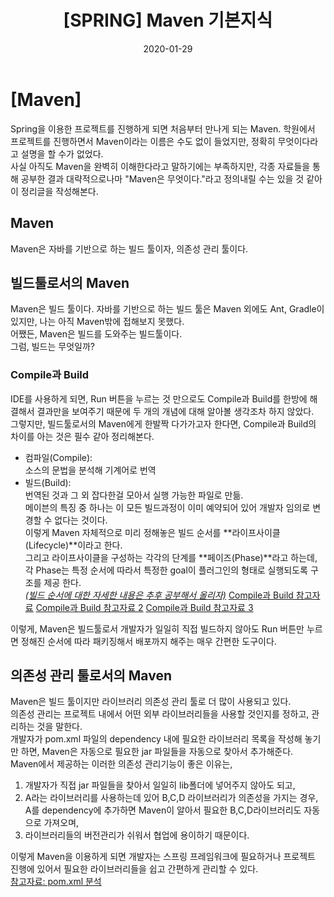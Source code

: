﻿---
title: "[SPRING] Maven 기본지식"
categories: SPRING
date: 2020-01-29
---


# [Maven]
Spring을 이용한 프로젝트를 진행하게 되면 처음부터 만나게 되는 Maven. 학원에서 프로젝트를 진행하면서 Maven이라는 이름은 수도 없이 들었지만, 정확히 무엇이다라고 설명을 할 수가 없었다.<br>사실 아직도 Maven을 완벽히 이해한다라고 말하기에는 부족하지만, 각종 자료들을 통해 공부한 결과 대략적으로나마 "Maven은 무엇이다."라고 정의내릴 수는 있을 것 같아 이 정리글을 작성해본다.<br>

## Maven
Maven은 자바를 기반으로 하는 빌드 툴이자, 의존성 관리 툴이다. 

##  빌드툴로서의 Maven
 Maven은 빌드 툴이다.  자바를 기반으로 하는 빌드 툴은 Maven 외에도  Ant,  Gradle이 있지만, 나는 아직 Maven밖에 접해보지 못했다. <br>어쨌든, Maven은 빌드를 도와주는 빌드툴이다.<br>그럼, 빌드는 무엇일까?
 
###  Compile과 Build
IDE를 사용하게 되면, Run 버튼을 누르는 것 만으로도 Compile과 Build를 한방에 해결해서 결과만을 보여주기 때문에 두 개의 개념에 대해 알아볼 생각조차 하지 않았다.<br>그렇지만, 빌드툴로서의 Maven에게 한발짝 다가가고자 한다면, Compile과 Build의 차이를 아는 것은 필수 같아 정리해본다.
- 컴파일(Compile):<br> 소스의 문법을 분석해 기계어로 번역
- 빌드(Build): <br>번역된 것과 그 외 잡다한걸 모아서 실행 가능한 파일로 만듦.<br>메이븐의 특징 중 하나는 이 모든 빌드과정이 이미 예약되어 있어 개발자 임의로 변경할 수 없다는 것이다.<br>이렇게 Maven 자체적으로 미리 정해놓은 빌드 순서를 **라이프사이클(Lifecycle)**이라고 한다. <br>그리고 라이프사이클을 구성하는 각각의 단계를 **페이즈(Phase)**라고 하는데, 각 Phase는 특정 순서에 따라서 특정한 goal이 플러그인의 형태로 실행되도록 구조를 제공 한다.<br>*<U>(빌드 순서에 대한 자세한 내용은 추후 공부해서 올리자)</U>*
[Compile과 Build 참고자료](http://twinbraid.blogspot.com/2015/02/blog-post.html)
[Compile과 Build 참고자료 2](https://sjh836.tistory.com/131)
[Compile과 Build 참고자료 3](https://happyer16.tistory.com/entry/4-%EB%B9%8C%EB%93%9C%EB%8A%94-%EC%96%B4%EB%96%A4-%EB%B0%A9%EC%8B%9D%EC%9C%BC%EB%A1%9C-%EC%A7%84%ED%96%89%EB%90%98%EB%8A%94%EA%B0%80-%EB%A9%94%EC%9D%B4%EB%B8%90-%EB%9D%BC%EC%9D%B4%ED%94%84-%EC%82%AC%EC%9D%B4%ED%81%B4)

이렇게, Maven은 빌드툴로서 개발자가 일일히 직접 빌드하지 않아도 Run 버튼만 누르면 정해진 순서에 따라 패키징해서 배포까지 해주는 매우 간편한 도구이다.

##  의존성 관리 툴로서의 Maven
Maven은 빌드 툴이지만 라이브러리 의존성 관리 툴로 더 많이 사용되고 있다. <br>의존성 관리는 프로젝트 내에서 어떤 외부 라이브러리들을 사용할 것인지를 정하고, 관리하는 것을 말한다. <br>개발자가  pom.xml 파일의 dependency 내에 필요한 라이브러리 목록을 작성해 놓기만 하면,  Maven은 자동으로 필요한 jar 파일들을 자동으로 찾아서 추가해준다.<br>Maven에서 제공하는 이러한 의존성 관리기능이 좋은 이유는,
1. 개발자가 직접 jar 파일들을 찾아서 일일히 lib폴더에 넣어주지 않아도 되고,
2. A라는 라이브러리를 사용하는데 있어 B,C,D 라이브러리가 의존성을 가지는 경우, A를 dependency에 추가하면 Maven이 알아서 필요한 B,C,D라이브러리도 자동으로 가져오며,
3. 라이브러리들의 버전관리가 쉬워서 협업에 용이하기 때문이다.

이렇게 Maven을 이용하게 되면 개발자는 스프링 프레임워크에 필요하거나 프로젝트 진행에 있어서 필요한 라이브러리들을 쉽고 간편하게 관리할 수 있다.<br> [참고자료: pom.xml 분석](https://jeong-pro.tistory.com/168)<br>
